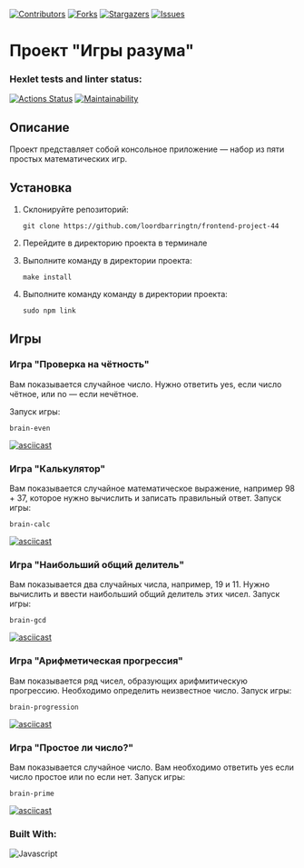 [![Contributors][contributors-shield]][contributors-url] [![Forks][forks-shield]][forks-url] [![Stargazers][stars-shield]][stars-url] [![Issues][issues-shield]][issues-url]
# Проект "Игры разума"

### Hexlet tests and linter status:
[![Actions Status](https://github.com/loordbarringtn/frontend-project-44/actions/workflows/hexlet-check.yml/badge.svg)](https://github.com/loordbarringtn/frontend-project-44/actions) [![Maintainability](https://api.codeclimate.com/v1/badges/2327ff267a7d1e527d22/maintainability)](https://codeclimate.com/github/loordbarringtn/frontend-project-44/maintainability)
## Описание
Проект представляет собой консольное приложение — набор из пяти простых математических игр.

## Установка

1. Склонируйте репозиторий:
   ```
   git clone https://github.com/loordbarringtn/frontend-project-44
   ```
2. Перейдите в директорию проекта в терминале

3. Выполните команду в директории проекта:
   ```
   make install
   ```
4. Выполните команду команду в директории проекта:
   ```
   sudo npm link
   ```
## Игры
### Игра "Проверка на чётность"
Вам показывается случайное число. Нужно ответить yes, если число чётное, или no — если нечётное.

Запуск игры:
```
brain-even
```
[![asciicast](https://asciinema.org/a/TqFVmHETjAdmatL9eB8NfFQOc.svg)](https://asciinema.org/a/TqFVmHETjAdmatL9eB8NfFQOc)

### Игра "Калькулятор"
Вам показывается случайное математическое выражение, например 98 + 37, которое нужно вычислить и записать правильный ответ.
Запуск игры:
```
brain-calc
```
[![asciicast](https://asciinema.org/a/0YVy8rjUZ8EzjODBdKagqalnW.svg)](https://asciinema.org/a/0YVy8rjUZ8EzjODBdKagqalnW)

### Игра "Наибольший общий делитель"
Вам показывается два случайных числа, например, 19 и 11. Нужно вычислить и ввести наибольший общий делитель этих чисел.
Запуск игры:
```
brain-gcd
```
[![asciicast](https://asciinema.org/a/lJfuE941zdcQ3uecdnDhvL3yr.svg)](https://asciinema.org/a/lJfuE941zdcQ3uecdnDhvL3yr)

### Игра "Арифметическая прогрессия"
Вам показывается ряд чисел, образующих арифмитическую прогрессию. Необходимо определить неизвестное число.
Запуск игры:
```
brain-progression
```
[![asciicast](https://asciinema.org/a/J95e7BZVycURLyYhObgozd627.svg)](https://asciinema.org/a/J95e7BZVycURLyYhObgozd627)

### Игра "Простое ли число?"
Вам показывается случайное число. Вам необходимо ответить yes если число простое или no если нет.
Запуск игры:
```
brain-prime
```
[![asciicast](https://asciinema.org/a/WhNnrdwhmiselw6yxkyBIo5ip.svg)](https://asciinema.org/a/WhNnrdwhmiselw6yxkyBIo5ip)

### Built With:
![Javascript][Javascript]

[contributors-shield]: https://img.shields.io/github/contributors/loordbarringtn/frontend-project-44.svg?style=for-the-badge
[contributors-url]: https://github.com/loordbarringtn/frontend-project-44/graphs/contributors
[forks-shield]: https://img.shields.io/github/forks/loordbarringtn/frontend-project-44.svg?style=for-the-badge
[forks-url]: https://github.com/loordbarringtn/frontend-project-44/network/members
[stars-shield]: https://img.shields.io/github/stars/loordbarringtn/frontend-project-44.svg?style=for-the-badge
[stars-url]: https://github.com/loordbarringtn/frontend-project-44/stargazers
[issues-shield]: https://img.shields.io/github/issues/loordbarringtn/frontend-project-44.svg?style=for-the-badge
[issues-url]: https://github.com/loordbarringtn/frontend-project-44/issues
[Javascript]: https://upload.wikimedia.org/wikipedia/commons/thumb/6/6a/JavaScript-logo.png/240px-JavaScript-logo.png
